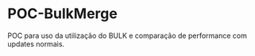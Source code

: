 # POC-BulkMerge
POC para uso da utilização do BULK e comparação de performance com updates normais.
